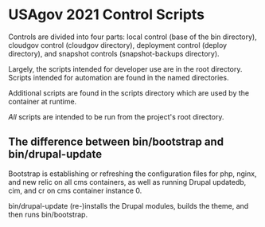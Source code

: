# USAgov 2021 Control Scripts

Controls are divided into four parts: local control (base of the bin directory), cloudgov control (cloudgov directory), deployment control (deploy directory), and snapshot controls (snapshot-backups directory).

Largely, the scripts intended for developer use are in the root directory.  Scripts intended for automation are found in the named directories.

Additional scripts are found in the scripts directory which are used by the container at runtime.

_All_ scripts are intended to be run from the project's root directory.

## The difference between bin/bootstrap and bin/drupal-update

Bootstrap is establishing or refreshing the configuration files for php, nginx, and new relic on all cms containers, as well as running Drupal updatedb, cim, and cr on cms container instance 0.

bin/drupal-update (re-)installs the Drupal modules, builds the theme, and then runs bin/bootstrap.
